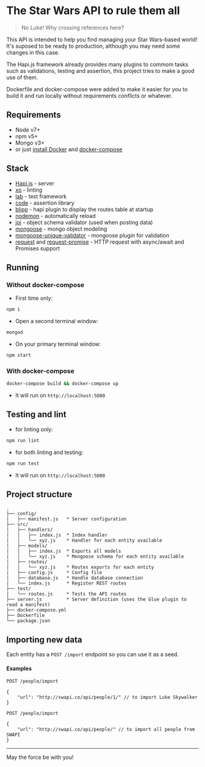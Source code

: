 # The Star Wars API to rule them all 
> No Luke! Why crossing references here?

This API is intended to help you find managing your Star Wars-based world!
It's suposed to be ready to production, although you may need some changes in this case.

The Hapi.js framework already provides many plugins to commom tasks such as validations, testing and assertion, this project tries to make a good use of them.

Dockerfile and docker-compose were added to make it easier for you to build it and run locally without requirements conflicts or whatever.

## Requirements

- Node v7+
- npm v5+
- Mongo v3+
- or just [install Docker](https://docs.docker.com/engine/installation/) and [docker-compose](https://docs.docker.com/compose/install/)

## Stack
- [Hapi.js](https://hapijs.com/) - server
- [xo](https://github.com/sindresorhus/xo) - linting
- [lab](https://github.com/hapijs/lab) - test framework 
- [code](https://github.com/hapijs/code) - assertion library
- [blipp](https://github.com/danielb2/blipp) - hapi plugin to display the routes table at startup
- [nodemon](https://nodemon.io/) - automatically reload
- [joi](https://github.com/hapijs/joi) - object schema validator (used when posting data)
- [mongoose](http://mongoosejs.com/) - mongo object modeling
- [mongoose-unique-validator](https://www.npmjs.com/package/mongoose-unique-validator) - mongoose plugin for validation
- [request](https://github.com/request/request) and [request-promise](https://github.com/request/request-promise) - HTTP request with async/await and Promises support

## Running

### Without docker-compose

- First time only: 
```sh
npm i
```

- Open a second terminal window: 
```sh
mongod
``` 

- On your primary terminal window:
```sh
npm start
```

### With docker-compose

```sh
docker-compose build && docker-compose up
```

- It will run on `http://localhost:5000`

## Testing and lint

- for linting only:
```sh
npm run lint
```

- for both linting and testing:
```sh
npm run test
```

- It will run on `http://localhost:5000`

## Project structure
```
.
├── config/
|   ├── manifest.js   * Server configuration
├── src/
|   ├── handlers/
|   |   ├── index.js  * Index handler
|   |   └── xyz.js    * Handler for each entity available
|   ├── models/
|   |   ├── index.js  * Exports all models
|   |   └── xyz.js    * Mongoose schema for each entity available
|   ├── routes/
|   |   └── xyz.js    * Routes exports for each entity
|   ├── config.js     * Config file
|   ├── database.js   * Handle database connection
|   └── index.js      * Register REST routes
├── test/
|   └── routes.js     * Tests the API routes
├── server.js         * Server definition (uses the Glue plugin to read a manifest)
├── docker-compose.yml
├── Dockerfile
└── package.json
```

## Importing new data

Each entity has a `POST /import` endpoint so you can use it as a seed.

#### Examples 

```
POST /people/import

{
    "url": "http://swapi.co/api/people/1/" // to import Luke Skywalker
}
```

```
POST /people/import

{
    "url": "http://swapi.co/api/people/" // to import all people from SWAPI
}
```

-------- 

May the force be with you!

